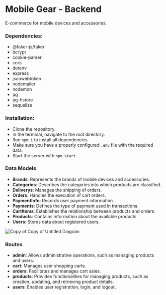 # Mobile Gear - Backend

E-commerce for mobile devices and accessories.

### Dependencies:

- @faker-js/faker
- bcrypt
- cookie-parser
- cors
- dotenv
- express
- jsonwebtoken
- nodemailer
- nodemon
- pg
- pg-hstore
- sequelize

### Installation:

- Clone the repository.
- In the terminal, navigate to the root directory.
- Run `npm i` to install all dependencies.
- Make sure you have a properly configured `.env` file with the required data.
- Start the server with `npm start`.

### Data Models

- **Brands**: Represents the brands of mobile devices and accessories.
- **Categories**: Describes the categories into which products are classified.
- **Deliverys**: Manages the shipping of orders.
- **Orders**: Handles the execution of cart orders.
- **PaymentInfo**: Records user payment information.
- **Payments**: Defines the type of payment used in transactions.
- **CartItems**: Establishes the relationship between products and orders.
- **Products**: Contains information about the available products.
- **Users**: Stores data about registered users.

![Copy of Copy of Untitled Diagram](https://github.com/sheinken88/mobile_gear_back/assets/125990977/9e2fb09e-eb7d-4a88-9892-0589fd048e08)

### Routes

- **admin**: Allows administrative operations, such as managing products and users.
- **cart**: Manages user shopping carts.
- **orders**: Facilitates and manages cart sales.
- **products**: Provides functionalities for managing products, such as creation, updating, and retrieving product details.
- **users**: Enables user registration, login, and logout.

